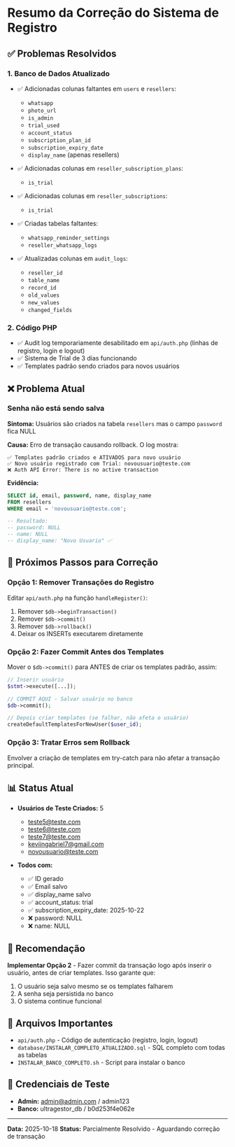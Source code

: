 # Resumo da Correção do Sistema de Registro

## ✅ Problemas Resolvidos

### 1. Banco de Dados Atualizado
- ✅ Adicionadas colunas faltantes em `users` e `resellers`:
  - `whatsapp`
  - `photo_url`
  - `is_admin`
  - `trial_used`
  - `account_status`
  - `subscription_plan_id`
  - `subscription_expiry_date`
  - `display_name` (apenas resellers)

- ✅ Adicionadas colunas em `reseller_subscription_plans`:
  - `is_trial`

- ✅ Adicionadas colunas em `reseller_subscriptions`:
  - `is_trial`

- ✅ Criadas tabelas faltantes:
  - `whatsapp_reminder_settings`
  - `reseller_whatsapp_logs`

- ✅ Atualizadas colunas em `audit_logs`:
  - `reseller_id`
  - `table_name`
  - `record_id`
  - `old_values`
  - `new_values`
  - `changed_fields`

### 2. Código PHP
- ✅ Audit log temporariamente desabilitado em `api/auth.php` (linhas de registro, login e logout)
- ✅ Sistema de Trial de 3 dias funcionando
- ✅ Templates padrão sendo criados para novos usuários

## ❌ Problema Atual

### Senha não está sendo salva
**Sintoma:** Usuários são criados na tabela `resellers` mas o campo `password` fica NULL

**Causa:** Erro de transação causando rollback. O log mostra:
```
✅ Templates padrão criados e ATIVADOS para novo usuário
✅ Novo usuário registrado com Trial: novousuario@teste.com
❌ Auth API Error: There is no active transaction
```

**Evidência:**
```sql
SELECT id, email, password, name, display_name 
FROM resellers 
WHERE email = 'novousuario@teste.com';

-- Resultado:
-- password: NULL
-- name: NULL
-- display_name: "Novo Usuario" ✅
```

## 🔧 Próximos Passos para Correção

### Opção 1: Remover Transações do Registro
Editar `api/auth.php` na função `handleRegister()`:
1. Remover `$db->beginTransaction()`
2. Remover `$db->commit()`
3. Remover `$db->rollback()`
4. Deixar os INSERTs executarem diretamente

### Opção 2: Fazer Commit Antes dos Templates
Mover o `$db->commit()` para ANTES de criar os templates padrão, assim:
```php
// Inserir usuário
$stmt->execute([...]);

// COMMIT AQUI - Salvar usuário no banco
$db->commit();

// Depois criar templates (se falhar, não afeta o usuário)
createDefaultTemplatesForNewUser($user_id);
```

### Opção 3: Tratar Erros sem Rollback
Envolver a criação de templates em try-catch para não afetar a transação principal.

## 📊 Status Atual

- **Usuários de Teste Criados:** 5
  - teste5@teste.com
  - teste6@teste.com
  - teste7@teste.com
  - keviingabriel7@gmail.com
  - novousuario@teste.com

- **Todos com:**
  - ✅ ID gerado
  - ✅ Email salvo
  - ✅ display_name salvo
  - ✅ account_status: trial
  - ✅ subscription_expiry_date: 2025-10-22
  - ❌ password: NULL
  - ❌ name: NULL

## 🎯 Recomendação

**Implementar Opção 2** - Fazer commit da transação logo após inserir o usuário, antes de criar templates. Isso garante que:
1. O usuário seja salvo mesmo se os templates falharem
2. A senha seja persistida no banco
3. O sistema continue funcional

## 📝 Arquivos Importantes

- `api/auth.php` - Código de autenticação (registro, login, logout)
- `database/INSTALAR_COMPLETO_ATUALIZADO.sql` - SQL completo com todas as tabelas
- `INSTALAR_BANCO_COMPLETO.sh` - Script para instalar o banco

## 🔐 Credenciais de Teste

- **Admin:** admin@admin.com / admin123
- **Banco:** ultragestor_db / b0d253f4e062e

---

**Data:** 2025-10-18
**Status:** Parcialmente Resolvido - Aguardando correção de transação

